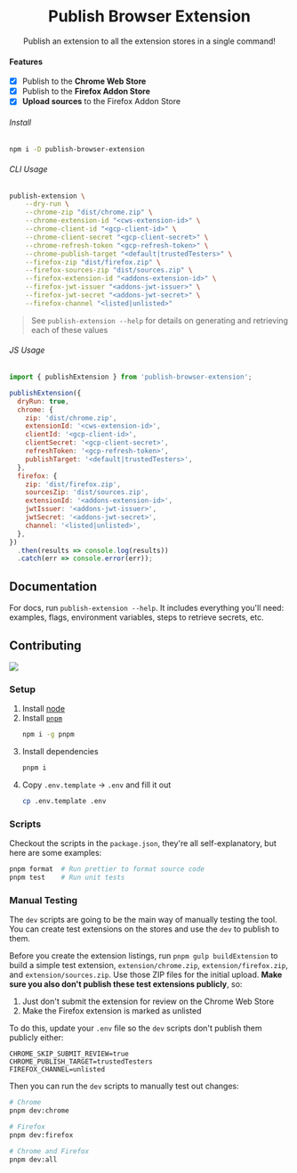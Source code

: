 <h1 align="center">Publish Browser Extension</h1>
<p align="center">Publish an extension to all the extension stores in a single command!</p>

#### Features

- [x] Publish to the **Chrome Web Store**
- [x] Publish to the **Firefox Addon Store**
- [x] **Upload sources** to the Firefox Addon Store

###### Install

```bash
npm i -D publish-browser-extension
```

###### CLI Usage

```bash
publish-extension \
    --dry-run \
    --chrome-zip "dist/chrome.zip" \
    --chrome-extension-id "<cws-extension-id>" \
    --chrome-client-id "<gcp-client-id>" \
    --chrome-client-secret "<gcp-client-secret>" \
    --chrome-refresh-token "<gcp-refresh-token>" \
    --chrome-publish-target "<default|trustedTesters>" \
    --firefox-zip "dist/firefox.zip" \
    --firefox-sources-zip "dist/sources.zip" \
    --firefox-extension-id "<addons-extension-id>" \
    --firefox-jwt-issuer "<addons-jwt-issuer>" \
    --firefox-jwt-secret "<addons-jwt-secret>" \
    --firefox-channel "<listed|unlisted>"
```

> See `publish-extension --help` for details on generating and retrieving each of these values

###### JS Usage

<!-- prettier-ignore -->
```js
import { publishExtension } from 'publish-browser-extension';

publishExtension({
  dryRun: true,
  chrome: {
    zip: 'dist/chrome.zip',
    extensionId: '<cws-extension-id>',
    clientId: '<gcp-client-id>',
    clientSecret: '<gcp-client-secret>',
    refreshToken: '<gcp-refresh-token>',
    publishTarget: '<default|trustedTesters>',
  },
  firefox: {
    zip: 'dist/firefox.zip',
    sourcesZip: 'dist/sources.zip',
    extensionId: '<addons-extension-id>',
    jwtIssuer: '<addons-jwt-issuer>',
    jwtSecret: '<addons-jwt-secret>',
    channel: '<listed|unlisted>',
  },
})
  .then(results => console.log(results))
  .catch(err => console.error(err));
```

## Documentation

For docs, run `publish-extension --help`. It includes everything you'll need: examples, flags, environment variables, steps to retrieve secrets, etc.

## Contributing

<a href="https://github.com/aklinker1/publish-browser-extension/graphs/contributors">
  <img src="https://contrib.rocks/image?repo=aklinker1/publish-browser-extension" />
</a>

### Setup

1. Install [node](https://nodejs.org)
2. Install [`pnpm`](https://pnpm.io/)
   ```bash
   npm i -g pnpm
   ```
3. Install dependencies
   ```bash
   pnpm i
   ```
4. Copy `.env.template` &rarr; `.env` and fill it out
   ```bash
   cp .env.template .env
   ```

### Scripts

Checkout the scripts in the `package.json`, they're all self-explanatory, but here are some examples:

```bash
pnpm format  # Run prettier to format source code
pnpm test    # Run unit tests
```

### Manual Testing

The `dev` scripts are going to be the main way of manually testing the tool. You can create test extensions on the stores and use the `dev` to publish to them.

Before you create the extension listings, run `pnpm gulp buildExtension` to build a simple test extension, `extension/chrome.zip`, `extension/firefox.zip`, and `extension/sources.zip`. Use those ZIP files for the initial upload. **Make sure you also don't publish these test extensions publicly**, so:

1. Just don't submit the extension for review on the Chrome Web Store
2. Make the Firefox extension is marked as unlisted

To do this, update your `.env` file so the `dev` scripts don't publish them publicly either:

```env
CHROME_SKIP_SUBMIT_REVIEW=true
CHROME_PUBLISH_TARGET=trustedTesters
FIREFOX_CHANNEL=unlisted
```

Then you can run the `dev` scripts to manually test out changes:

```bash
# Chrome
pnpm dev:chrome

# Firefox
pnpm dev:firefox

# Chrome and Firefox
pnpm dev:all
```
